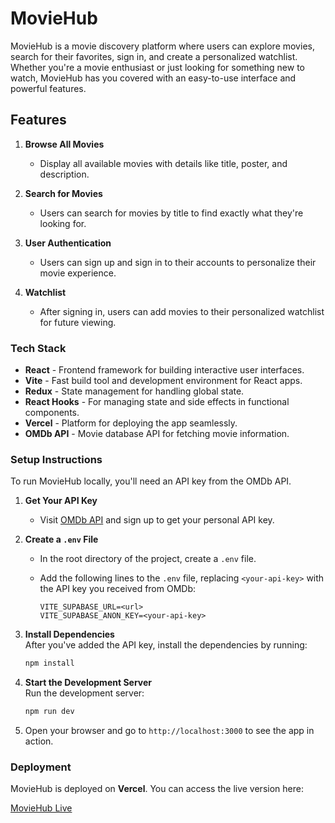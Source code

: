 # MovieHub

MovieHub is a movie discovery platform where users can explore movies, search for their favorites, sign in, and create a personalized watchlist. Whether you're a movie enthusiast or just looking for something new to watch, MovieHub has you covered with an easy-to-use interface and powerful features.

## Features

1. **Browse All Movies**  
   - Display all available movies with details like title, poster, and description.
  
2. **Search for Movies**  
   - Users can search for movies by title to find exactly what they're looking for.

3. **User Authentication**  
   - Users can sign up and sign in to their accounts to personalize their movie experience.

4. **Watchlist**  
   - After signing in, users can add movies to their personalized watchlist for future viewing.

### Tech Stack

- **React** - Frontend framework for building interactive user interfaces.
- **Vite** - Fast build tool and development environment for React apps.
- **Redux** - State management for handling global state.
- **React Hooks** - For managing state and side effects in functional components.
- **Vercel** - Platform for deploying the app seamlessly.
- **OMDb API** - Movie database API for fetching movie information.

### Setup Instructions

To run MovieHub locally, you'll need an API key from the OMDb API.

1. **Get Your API Key**  
   - Visit [OMDb API](https://www.omdbapi.com/apikey.aspx) and sign up to get your personal API key.

2. **Create a `.env` File**  
   - In the root directory of the project, create a `.env` file.
   - Add the following lines to the `.env` file, replacing `<your-api-key>` with the API key you received from OMDb:

     ```env
     VITE_SUPABASE_URL=<url>
     VITE_SUPABASE_ANON_KEY=<your-api-key>
     ```

3. **Install Dependencies**  
   After you've added the API key, install the dependencies by running:

   ```bash
   npm install
   ```

4. **Start the Development Server**  
   Run the development server:

   ```bash
   npm run dev
   ```

5. Open your browser and go to `http://localhost:3000` to see the app in action.

### Deployment

MovieHub is deployed on **Vercel**. You can access the live version here:

[MovieHub Live](https://movie-hub-wheat.vercel.app/)
